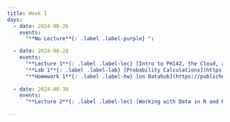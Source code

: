 ```yaml
---
title: Week 1
days:
  - date: 2024-08-26
    events:
      "**No Lecture**{: .label .label-purple} ":

  - date: 2024-08-28
    events:
      "**Lecture 1**{: .label .label-lec} [Intro to PH142, the Cloud, and PPDAC](https://ph142-ucb.github.io/fa24/src/lec/001_PPDAC.pdf)":
      "**Lab 1**{: .label .label-lab} [Probability Calculations](https://publichealth.datahub.berkeley.edu/hub/user-redirect/git-pull?repo=https%3A%2F%2Fgithub.com%2Fph142-ucb%2Fph142-fa24&urlpath=rstudio%2F&branch=main) (Due August 30)":
      "**Homework 1**{: .label .label-hw} [on Datahub](https://publichealth.datahub.berkeley.edu/hub/user-redirect/git-pull?repo=https%3A%2F%2Fgithub.com%2Fph142-ucb%2Fph142-fa24&urlpath=rstudio%2F&branch=main)":
      
  - date: 2024-08-30
    events:
      "**Lecture 2**{: .label .label-lec} [Working with Data in R and RStudio](https://ph142-ucb.github.io/fa24/src/lec/002_Working-with-data.pdf) ":
      
---
```

